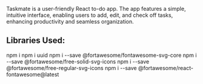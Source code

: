Taskmate is a user-friendly React to-do app. The app features a simple, intuitive interface, enabling users to add, edit, and check off tasks, enhancing productivity and seamless organization.

## Libraries Used:
npm i
npm i uuid
npm i --save @fortawesome/fontawesome-svg-core
npm i --save @fortawesome/free-solid-svg-icons
npm i --save @fortawesome/free-regular-svg-icons
npm i --save @fortawesome/react-fontawesome@latest


